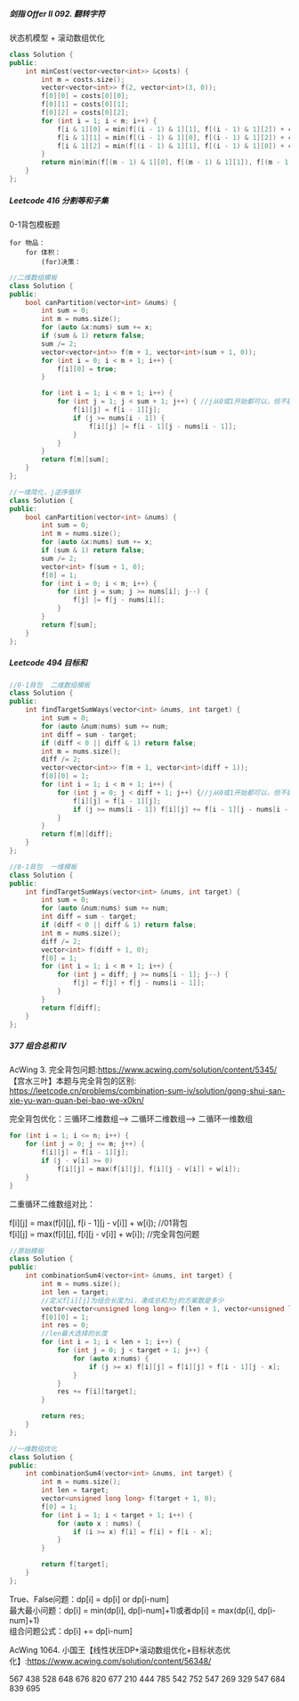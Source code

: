 



##### 剑指 Offer II 092. 翻转字符

状态机模型 + 滚动数组优化

```C++
class Solution {
public:
    int minCost(vector<vector<int>> &costs) {
        int m = costs.size();
        vector<vector<int>> f(2, vector<int>(3, 0));
        f[0][0] = costs[0][0];
        f[0][1] = costs[0][1];
        f[0][2] = costs[0][2];
        for (int i = 1; i < m; i++) {
            f[i & 1][0] = min(f[(i - 1) & 1][1], f[(i - 1) & 1][2]) + costs[i][0];
            f[i & 1][1] = min(f[(i - 1) & 1][0], f[(i - 1) & 1][2]) + costs[i][1];
            f[i & 1][2] = min(f[(i - 1) & 1][1], f[(i - 1) & 1][0]) + costs[i][2];
        }
        return min(min(f[(m - 1) & 1][0], f[(m - 1) & 1][1]), f[(m - 1) & 1][2]);
    }
};
```

##### Leetcode 416 分割等和子集

0-1背包模板题

	for 物品：   
		for 体积：  
			(for)决策：
```C++
//二维数组模板
class Solution {
public:
    bool canPartition(vector<int> &nums) {
        int sum = 0;
        int m = nums.size();
        for (auto &x:nums) sum += x;
        if (sum & 1) return false;
        sum /= 2;
        vector<vector<int>> f(m + 1, vector<int>(sum + 1, 0));
        for (int i = 0; i < m + 1; i++) {
            f[i][0] = true;
        }

        for (int i = 1; i < m + 1; i++) {
            for (int j = 1; j < sum + 1; j++) { //j从0或1开始都可以，但不能从nums[i-1]开始
                f[i][j] = f[i - 1][j];
                if (j >= nums[i - 1]) {
                    f[i][j] |= f[i - 1][j - nums[i - 1]];
                }
            }
        }
        return f[m][sum];
    }
};
```

```C++
//一维简化，j逆序循环
class Solution {
public:
    bool canPartition(vector<int> &nums) {
        int sum = 0;
        int m = nums.size();
        for (auto &x:nums) sum += x;
        if (sum & 1) return false;
        sum /= 2;
        vector<int> f(sum + 1, 0);
        f[0] = 1;
        for (int i = 0; i < m; i++) {
            for (int j = sum; j >= nums[i]; j--) {
                f[j] |= f[j - nums[i]];
            }
        }
        return f[sum];
    }
};
```

##### Leetcode 494  目标和
```C++
//0-1背包  二维数组模板
class Solution {
public:
    int findTargetSumWays(vector<int> &nums, int target) {
        int sum = 0;
        for (auto &num:nums) sum += num;
        int diff = sum - target;
        if (diff < 0 || diff & 1) return false;
        int m = nums.size();
        diff /= 2;
        vector<vector<int>> f(m + 1, vector<int>(diff + 1));
        f[0][0] = 1;
        for (int i = 1; i < m + 1; i++) {
            for (int j = 0; j < diff + 1; j++) {//j从0或1开始都可以，但不能从nums[i-1]开始
                f[i][j] = f[i - 1][j];
                if (j >= nums[i - 1]) f[i][j] += f[i - 1][j - nums[i - 1]];
            }
        }
        return f[m][diff];
    }
};
```

```C++
//0-1背包  一维模板
class Solution {
public:
    int findTargetSumWays(vector<int> &nums, int target) {
        int sum = 0;
        for (auto &num:nums) sum += num;
        int diff = sum - target;
        if (diff < 0 || diff & 1) return false;
        int m = nums.size();
        diff /= 2;
        vector<int> f(diff + 1, 0);
        f[0] = 1;
        for (int i = 1; i < m + 1; i++) {
            for (int j = diff; j >= nums[i - 1]; j--) {
                f[j] = f[j] + f[j - nums[i - 1]];
            }
        }
        return f[diff];
    }
};

```
##### 377  组合总和 Ⅳ

AcWing 3. 完全背包问题:https://www.acwing.com/solution/content/5345/     
【宫水三叶】本题与完全背包的区别: https://leetcode.cn/problems/combination-sum-iv/solution/gong-shui-san-xie-yu-wan-quan-bei-bao-we-x0kn/     

完全背包优化：三循环二维数组--> 二循环二维数组--> 二循环一维数组

```C++
for (int i = 1; i <= n; i++) {
    for (int j = 0; j <= m; j++) {
        f[i][j] = f[i - 1][j];
        if (j - v[i] >= 0)
            f[i][j] = max(f[i][j], f[i][j - v[i]] + w[i]);
    }
}
```
二重循环二维数组对比：

f[i][j] = max(f[i][j], f[i - 1][j - v[i]] + w[i]);   //01背包         
f[i][j] = max(f[i][j], f[i][j - v[i]] + w[i]);    //完全背包问题     

```C++
//原始模板
class Solution {
public:
    int combinationSum4(vector<int> &nums, int target) {
        int m = nums.size();
        int len = target;
        //定义f[i][j]为组合长度为i，凑成总和为j的方案数是多少
        vector<vector<unsigned long long>> f(len + 1, vector<unsigned long long>(target + 1, 0));
        f[0][0] = 1;
        int res = 0;
        //len最大选择的长度
        for (int i = 1; i < len + 1; i++) {
            for (int j = 0; j < target + 1; j++) {
                for (auto x:nums) {
                    if (j >= x) f[i][j] = f[i][j] + f[i - 1][j - x];
                }
            }
            res += f[i][target];
        }

        return res;
    }
};

//一维数组优化
class Solution {
public:
    int combinationSum4(vector<int> &nums, int target) {
        int m = nums.size();
        int len = target;
        vector<unsigned long long> f(target + 1, 0);
        f[0] = 1;
        for (int i = 1; i < target + 1; i++) {
            for (auto x : nums) {
                if (i >= x) f[i] = f[i] + f[i - x];
            }
        }

        return f[target];
    }
};
```


True、False问题：dp[i] = dp[i] or dp[i-num]     
最大最小问题：dp[i] = min(dp[i], dp[i-num]+1)或者dp[i] = max(dp[i], dp[i-num]+1)     
组合问题公式：dp[i] += dp[i-num]     


AcWing 1064. 小国王【线性状压DP+滚动数组优化+目标状态优化】:https://www.acwing.com/solution/content/56348/

 567   438  528  648  676 820 677 210 444  785  542 752 547 269 329  547 684 839  695 
